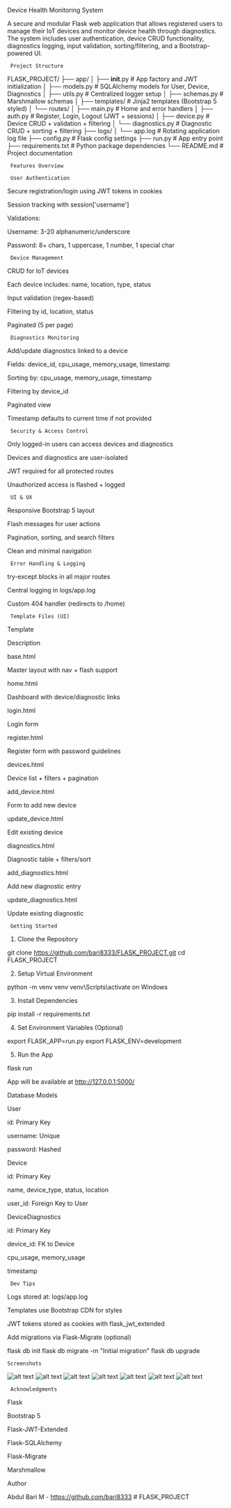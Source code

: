Device Health Monitoring System

A secure and modular Flask web application that allows registered users to manage their IoT devices and monitor device health through diagnostics. The system includes user authentication, device CRUD functionality, diagnostics logging, input validation, sorting/filtering, and a Bootstrap-powered UI.

     Project Structure

FLASK_PROJECT/
├── app/
│   ├── __init__.py             # App factory and JWT initialization
│   ├── models.py               # SQLAlchemy models for User, Device, Diagnostics
│   ├── utils.py                # Centralized logger setup
│   ├── schemas.py              # Marshmallow schemas
│   ├── templates/              # Jinja2 templates (Bootstrap 5 styled)
│   └── routes/
│       ├── main.py             # Home and error handlers
│       ├── auth.py             # Register, Login, Logout (JWT + sessions)
│       ├── device.py           # Device CRUD + validation + filtering
│       └── diagnostics.py      # Diagnostic CRUD + sorting + filtering
├── logs/
│   └── app.log                 # Rotating application log file
├── config.py                  # Flask config settings
├── run.py                     # App entry point
├── requirements.txt           # Python package dependencies
└── README.md                  # Project documentation

     Features Overview

     User Authentication

Secure registration/login using JWT tokens in cookies

Session tracking with session['username']

Validations:

Username: 3-20 alphanumeric/underscore

Password: 8+ chars, 1 uppercase, 1 number, 1 special char

     Device Management

CRUD for IoT devices

Each device includes: name, location, type, status

Input validation (regex-based)

Filtering by id, location, status

Paginated (5 per page)

     Diagnostics Monitoring

Add/update diagnostics linked to a device

Fields: device_id, cpu_usage, memory_usage, timestamp

Sorting by: cpu_usage, memory_usage, timestamp

Filtering by device_id

Paginated view

Timestamp defaults to current time if not provided

     Security & Access Control

Only logged-in users can access devices and diagnostics

Devices and diagnostics are user-isolated

JWT required for all protected routes

Unauthorized access is flashed + logged

     UI & UX

Responsive Bootstrap 5 layout

Flash messages for user actions

Pagination, sorting, and search filters

Clean and minimal navigation

     Error Handling & Logging

try-except blocks in all major routes

Central logging in logs/app.log

Custom 404 handler (redirects to /home)

     Template Files (UI)

Template

Description

base.html

Master layout with nav + flash support

home.html

Dashboard with device/diagnostic links

login.html

Login form

register.html

Register form with password guidelines

devices.html

Device list + filters + pagination

add_device.html

Form to add new device

update_device.html

Edit existing device

diagnostics.html

Diagnostic table + filters/sort

add_diagnostics.html

Add new diagnostic entry

update_diagnostics.html

Update existing diagnostic

     Getting Started

1. Clone the Repository

git clone https://github.com/bari8333/FLASK_PROJECT.git
cd FLASK_PROJECT

2. Setup Virtual Environment

python -m venv venv
venv\Scripts\activate on Windows

3. Install Dependencies

pip install -r requirements.txt

4. Set Environment Variables (Optional)

export FLASK_APP=run.py
export FLASK_ENV=development

5. Run the App

flask run

App will be available at http://127.0.0.1:5000/

 Database Models

User

id: Primary Key

username: Unique

password: Hashed

Device

id: Primary Key

name, device_type, status, location

user_id: Foreign Key to User

DeviceDiagnostics

id: Primary Key

device_id: FK to Device

cpu_usage, memory_usage

timestamp

     Dev Tips

Logs stored at: logs/app.log

Templates use Bootstrap CDN for styles

JWT tokens stored as cookies with flask_jwt_extended

Add migrations via Flask-Migrate (optional)

flask db init
flask db migrate -m "Initial migration"
flask db upgrade

    Screenshots


![alt text](<Screenshot 2025-06-27 212542.png>) ![alt text](<Screenshot 2025-06-27 212626.png>) ![alt text](<Screenshot 2025-06-27 212657.png>) ![alt text](<Screenshot 2025-06-27 215242.png>) ![alt text](<Screenshot 2025-06-27 212241.png>) ![alt text](<Screenshot 2025-06-27 212334.png>) ![alt text](<Screenshot 2025-06-27 212452.png>)

     Acknowledgments

Flask

Bootstrap 5

Flask-JWT-Extended

Flask-SQLAlchemy

Flask-Migrate

Marshmallow

 Author

Abdul Bari M -  https://github.com/bari8333
#   F L A S K _ P R O J E C T  
 